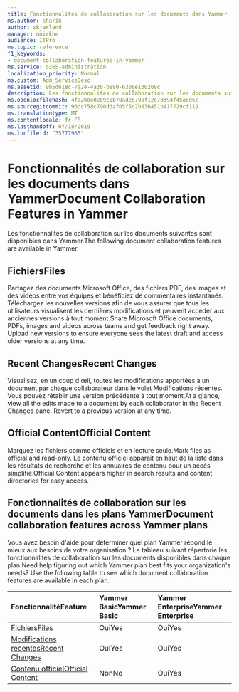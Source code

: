 ```yaml
---
title: Fonctionnalités de collaboration sur les documents dans Yammer
ms.author: sharik
author: skjerland
manager: mnirkhe
audience: ITPro
ms.topic: reference
f1_keywords:
- document-collaboration-features-in-yammer
ms.service: o365-administration
localization_priority: Normal
ms.custom: Adm_ServiceDesc
ms.assetid: 9b5d618c-7a24-4a30-b880-6306e130209c
description: Les fonctionnalités de collaboration sur les documents suivantes sont disponibles dans Yammer.
ms.openlocfilehash: 4fa20ae0209c0b70ad26790f12e70394f45a5d6c
ms.sourcegitcommit: 96dc758c790ddaf05f5c2b836451b417729cf119
ms.translationtype: MT
ms.contentlocale: fr-FR
ms.lasthandoff: 07/18/2019
ms.locfileid: "35777965"
---
```

# <a name="document-collaboration-features-in-yammer"></a><span data-ttu-id="d0aaf-103">Fonctionnalités de collaboration sur les documents dans Yammer</span><span class="sxs-lookup"><span data-stu-id="d0aaf-103">Document Collaboration Features in Yammer</span></span>

<span data-ttu-id="d0aaf-104">Les fonctionnalités de collaboration sur les documents suivantes sont disponibles dans Yammer.</span><span class="sxs-lookup"><span data-stu-id="d0aaf-104">The following document collaboration features are available in Yammer.</span></span>
  
## <a name="files"></a><span data-ttu-id="d0aaf-105">Fichiers</span><span class="sxs-lookup"><span data-stu-id="d0aaf-105">Files</span></span>
<span data-ttu-id="d0aaf-106"><a name="bkmk_Files"> </a></span><span class="sxs-lookup"><span data-stu-id="d0aaf-106"></span></span>

<span data-ttu-id="d0aaf-p101">Partagez des documents Microsoft Office, des fichiers PDF, des images et des vidéos entre vos équipes et bénéficiez de commentaires instantanés. Téléchargez les nouvelles versions afin de vous assurer que tous les utilisateurs visualisent les dernières modifications et peuvent accéder aux anciennes versions à tout moment.</span><span class="sxs-lookup"><span data-stu-id="d0aaf-p101">Share Microsoft Office documents, PDFs, images and videos across teams and get feedback right away. Upload new versions to ensure everyone sees the latest draft and access older versions at any time.</span></span>
  
## <a name="recent-changes"></a><span data-ttu-id="d0aaf-109">Recent Changes</span><span class="sxs-lookup"><span data-stu-id="d0aaf-109">Recent Changes</span></span>
<span data-ttu-id="d0aaf-110"><a name="bkmk_RecentChanges"> </a></span><span class="sxs-lookup"><span data-stu-id="d0aaf-110"></span></span>

<span data-ttu-id="d0aaf-p102">Visualisez, en un coup d'œil, toutes les modifications apportées à un document par chaque collaborateur dans le volet Modifications récentes. Vous pouvez rétablir une version précédente à tout moment.</span><span class="sxs-lookup"><span data-stu-id="d0aaf-p102">At a glance, view all the edits made to a document by each collaborator in the Recent Changes pane. Revert to a previous version at any time.</span></span>
  
## <a name="official-content"></a><span data-ttu-id="d0aaf-113">Official Content</span><span class="sxs-lookup"><span data-stu-id="d0aaf-113">Official Content</span></span>
<span data-ttu-id="d0aaf-114"><a name="bkmk_OfficialContent"> </a></span><span class="sxs-lookup"><span data-stu-id="d0aaf-114"></span></span>

<span data-ttu-id="d0aaf-115">Marquez les fichiers comme officiels et en lecture seule.</span><span class="sxs-lookup"><span data-stu-id="d0aaf-115">Mark files as official and read-only.</span></span> <span data-ttu-id="d0aaf-116">Le contenu officiel apparaît en haut de la liste dans les résultats de recherche et les annuaires de contenu pour un accès simplifié.</span><span class="sxs-lookup"><span data-stu-id="d0aaf-116">Official Content appears higher in search results and content directories for easy access.</span></span>
  
## <a name="document-collaboration-features-across-yammer-plans"></a><span data-ttu-id="d0aaf-117">Fonctionnalités de collaboration sur les documents dans les plans Yammer</span><span class="sxs-lookup"><span data-stu-id="d0aaf-117">Document collaboration features across Yammer plans</span></span>
<span data-ttu-id="d0aaf-118"><a name="bkmk_OfficialContent"> </a></span><span class="sxs-lookup"><span data-stu-id="d0aaf-118"></span></span>

<span data-ttu-id="d0aaf-p104">Vous avez besoin d'aide pour déterminer quel plan Yammer répond le mieux aux besoins de votre organisation ? Le tableau suivant répertorie les fonctionnalités de collaboration sur les documents disponibles dans chaque plan.</span><span class="sxs-lookup"><span data-stu-id="d0aaf-p104">Need help figuring out which Yammer plan best fits your organization's needs? Use the following table to see which document collaboration features are available in each plan.</span></span>
  
|<span data-ttu-id="d0aaf-121">**Fonctionnalité**</span><span class="sxs-lookup"><span data-stu-id="d0aaf-121">**Feature**</span></span>|<span data-ttu-id="d0aaf-122">**Yammer Basic**</span><span class="sxs-lookup"><span data-stu-id="d0aaf-122">**Yammer Basic**</span></span>|<span data-ttu-id="d0aaf-123">**Yammer Enterprise**</span><span class="sxs-lookup"><span data-stu-id="d0aaf-123">**Yammer Enterprise**</span></span>|
|:-----|:-----|:-----|
|[<span data-ttu-id="d0aaf-124">Fichiers</span><span class="sxs-lookup"><span data-stu-id="d0aaf-124">Files</span></span>](document-collaboration-features-in-yammer.md#files) <br/> |<span data-ttu-id="d0aaf-125">Oui</span><span class="sxs-lookup"><span data-stu-id="d0aaf-125">Yes</span></span>  <br/> |<span data-ttu-id="d0aaf-126">Oui</span><span class="sxs-lookup"><span data-stu-id="d0aaf-126">Yes</span></span>  <br/> |
|[<span data-ttu-id="d0aaf-127">Modifications récentes</span><span class="sxs-lookup"><span data-stu-id="d0aaf-127">Recent Changes</span></span>](document-collaboration-features-in-yammer.md#recent-changes) <br/> |<span data-ttu-id="d0aaf-128">Oui</span><span class="sxs-lookup"><span data-stu-id="d0aaf-128">Yes</span></span>  <br/> |<span data-ttu-id="d0aaf-129">Oui</span><span class="sxs-lookup"><span data-stu-id="d0aaf-129">Yes</span></span>  <br/> |
|[<span data-ttu-id="d0aaf-130">Contenu officiel</span><span class="sxs-lookup"><span data-stu-id="d0aaf-130">Official Content</span></span>](document-collaboration-features-in-yammer.md#official-content) <br/> |<span data-ttu-id="d0aaf-131">Non</span><span class="sxs-lookup"><span data-stu-id="d0aaf-131">No</span></span>  <br/> |<span data-ttu-id="d0aaf-132">Oui</span><span class="sxs-lookup"><span data-stu-id="d0aaf-132">Yes</span></span>  <br/> |
   

